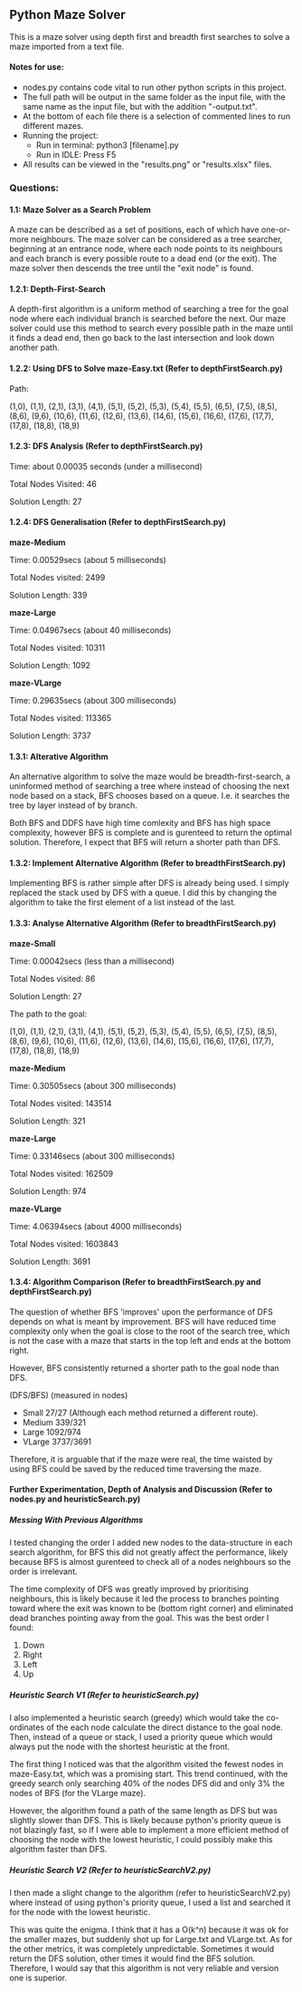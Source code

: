 ## Python Maze Solver

This is a maze solver using depth first and breadth first searches to solve a
maze imported from a text file.

#### Notes for use:

- nodes.py contains code vital to run other python scripts in this project.
- The full path will be output in the same folder as the input file, with the
  same name as the input file, but with the addition "-output.txt".
- At the bottom of each file there is a selection of commented lines to run different mazes.
- Running the project: 
    - Run in terminal: python3 \[filename\].py
    - Run in IDLE: Press F5
- All results can be viewed in the "results.png" or "results.xlsx" files.

### Questions:

#### 1.1: Maze Solver as a Search Problem

A maze can be described as a set of positions, each of which have one-or-
more neighbours. The maze solver can be considered as a tree searcher, beginning
at an entrance node, where each node points to its neighbours and each
branch is every possible route to a dead end (or the exit). The maze solver
then descends the tree until the "exit node" is found.

#### 1.2.1: Depth-First-Search

A depth-first algorithm is a uniform method of searching a tree for the goal
node where each individual branch is searched before the next. Our maze
solver could use this method to search every possible path in the maze until
it finds a dead end, then go back to the last intersection and look down
another path.

#### 1.2.2: Using DFS to Solve maze-Easy.txt (Refer to depthFirstSearch.py)

Path:

(1,0), (1,1), (2,1), (3,1), (4,1), (5,1), 
(5,2), (5,3), (5,4), (5,5), (6,5), (7,5), 
(8,5), (8,6), (9,6), (10,6), (11,6), (12,6), 
(13,6), (14,6), (15,6), (16,6), (17,6), (17,7), 
(17,8), (18,8), (18,9)

#### 1.2.3: DFS Analysis (Refer to depthFirstSearch.py)

Time: about 0.00035 seconds (under a millisecond)

Total Nodes Visited: 46

Solution Length: 27

#### 1.2.4: DFS Generalisation (Refer to depthFirstSearch.py)

**maze-Medium**

Time: 0.00529secs (about 5 milliseconds)

Total Nodes visited: 2499

Solution Length: 339

**maze-Large**

Time: 0.04967secs (about 40 milliseconds)

Total Nodes visited: 10311

Solution Length: 1092

**maze-VLarge**

Time: 0.29635secs (about 300 milliseconds)

Total Nodes visited: 113365

Solution Length: 3737

#### 1.3.1: Alterative Algorithm

An alternative algorithm to solve the maze would be breadth-first-search, a
uninformed method of searching a tree where instead of choosing the next node
based on a stack, BFS chooses based on a queue. I.e. it searches the tree by
layer instead of by branch.

Both BFS and DDFS have high time comlexity and BFS has high space complexity, 
however BFS is complete and is gurenteed to return the optimal solution.
Therefore, I expect that BFS will return a shorter path than DFS.

#### 1.3.2: Implement Alternative Algorithm (Refer to breadthFirstSearch.py)

Implementing BFS is rather simple after DFS is already being used. I simply
replaced the stack used by DFS with a queue. I did this by changing the 
algorithm to take the first element of a list instead of the last.

#### 1.3.3: Analyse Alternative Algorithm (Refer to breadthFirstSearch.py)

**maze-Small**

Time: 0.00042secs (less than a millisecond)

Total Nodes visited: 86

Solution Length: 27

The path to the goal:

(1,0), (1,1), (2,1), (3,1), (4,1), (5,1), 
(5,2), (5,3), (5,4), (5,5), (6,5), (7,5), 
(8,5), (8,6), (9,6), (10,6), (11,6), (12,6), 
(13,6), (14,6), (15,6), (16,6), (17,6), (17,7), 
(17,8), (18,8), (18,9)

**maze-Medium**

Time: 0.30505secs (about 300 milliseconds)

Total Nodes visited: 143514

Solution Length: 321

**maze-Large**

Time: 0.33146secs (about 300 milliseconds)

Total Nodes visited: 162509

Solution Length: 974

**maze-VLarge**

Time: 4.06394secs (about 4000 milliseconds)

Total Nodes visited: 1603843

Solution Length: 3691

#### 1.3.4: Algorithm Comparison (Refer to breadthFirstSearch.py and depthFirstSearch.py)

The question of whether BFS 'improves' upon the performance of DFS depends 
on what is meant by improvement. BFS will have reduced time complexity only 
when the goal is close to the root of the search tree, which is not the 
case with a maze that starts in the top left and ends at the bottom right.

However, BFS consistently returned a shorter path to the goal node than DFS.

(DFS/BFS) (measured in nodes)

- Small 27/27 (Although each method returned a different route).
- Medium 339/321
- Large 1092/974
- VLarge 3737/3691

Therefore, it is arguable that if the maze were real, the time waisted by 
using BFS could be saved by the reduced time traversing the maze. 

#### Further Experimentation, Depth of Analysis and Discussion (Refer to nodes.py and heuristicSearch.py)

##### Messing With Previous Algorithms

I tested changing the order I added new nodes to the data-structure 
in each search algorithm, for BFS this did not greatly affect the performance, 
likely because BFS is almost gurenteed to check all of a nodes neighbours 
so the order is irrelevant.

The time complexity of DFS was greatly improved by prioritising neighbours, 
this is likely because it led the process to branches pointing toward where the exit 
was known to be (bottom right corner) and eliminated dead branches pointing 
away from the goal. This was the best order I found:
1. Down
2. Right
3. Left
4. Up

##### Heuristic Search V1 (Refer to heuristicSearch.py)

I also implemented a heuristic search (greedy) which would take the co-ordinates 
of the each node calculate the direct distance to the goal node. Then, instead of a queue or stack,
I used a priority queue which would always put the node with the shortest heuristic at the front.

The first thing I noticed was that the algorithm visited the fewest nodes in maze-Easy.txt, 
which was a promising start. This trend continued, with the greedy search only searching 40% of the nodes DFS 
did and only 3% the nodes of BFS (for the VLarge maze).

However, the algorithm found a path of the same length as DFS but was slightly slower than DFS. 
This is likely because python's priority queue is not blazingly fast, so if I were able to 
implement a more efficient method of choosing the node with the lowest heuristic, I could 
possibly make this algorithm faster than DFS.

##### Heuristic Search V2 (Refer to heuristicSearchV2.py)

I then made a slight change to the algorithm (refer to heuristicSearchV2.py) where instead of 
using python's priority queue, I used a list and searched it for the node with the lowest heuristic.

This was quite the enigma. I think that it has a O(k^n) because it was ok for the smaller mazes, 
but suddenly shot up for Large.txt and VLarge.txt. As for the other metrics, it was completely unpredictable.
Sometimes it would return the DFS solution, other times it would find the BFS solution. Therefore, I would say that
this algorithm is not very reliable and version one is superior.